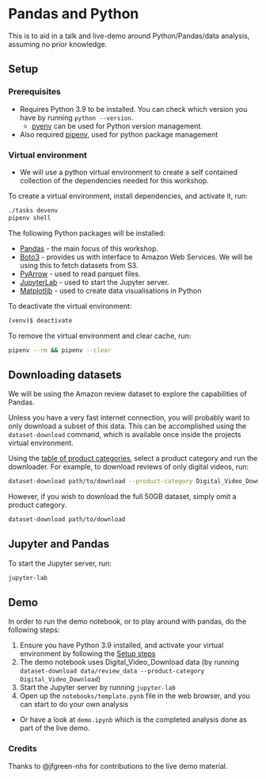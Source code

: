 # Pandas and Python

This is to aid in a talk and live-demo around Python/Pandas/data analysis, assuming no prior knowledge.

## Setup

### Prerequisites

- Requires Python 3.9 to be installed. You can check which version you have by running `python --version`.
  - [pyenv](https://github.com/pyenv/pyenv) can be used for Python version management.
- Also required [pipenv](https://pipenv.pypa.io/en/latest/#install-pipenv-today), used for python package management

### Virtual environment

- We will use a python virtual environment to create a self contained collection
of the dependencies needed for this workshop.

To create a virtual environment, install dependencies, and activate it, run:

```sh
./tasks devenv
pipenv shell
```

The following Python packages will be installed:

- [Pandas](https://pandas.pydata.org/docs/) - the main focus of this workshop.
- [Boto3](https://pypi.org/project/boto3/) - provides us with interface to Amazon
  Web Services. We will be using this to fetch datasets from S3.
- [PyArrow](https://pypi.org/project/pyarrow/) - used to read parquet files.
- [JupyterLab](https://jupyter.org/install) - used to start the Jupyter server.
- [Matplotlib](https://pypi.org/project/matplotlib/) - used to create data visualisations in Python

To deactivate the virtual environment:
```sh
(venv)$ deactivate
```

To remove the virtual environment and clear cache, run:
```sh
pipenv --rm && pipenv --clear
```

## Downloading datasets

We will be using the Amazon review dataset to explore the capabilities of Pandas.

Unless you have a very fast internet connection, you will probably want to only
download a subset of this data. This can be accomplished using the
`dataset-download` command, which is available once inside the projects
virtual environment.

Using the [table of product categories](product_categories.md), select a
product category and run the downloader. For example, to download reviews of
only digital videos, run:

```sh
dataset-download path/to/download --product-category Digital_Video_Download
```

However, if you wish to download the full 50GB dataset, simply omit a product
category.

```sh
dataset-download path/to/download
```

## Jupyter and Pandas

To start the Jupyter server, run:

```sh
jupyter-lab
```

## Demo

In order to run the demo notebook, or to play around with pandas, do the following steps:

1. Ensure you have Python 3.9 installed, and activate your virtual environment by following the [Setup steps](#setup)
2. The demo notebook uses Digital_Video_Download data (by running `dataset-download data/review_data --product-category Digital_Video_Download`)
3. Start the Jupyter server by running `jupyter-lab`
4. Open up the `notebooks/template.pynb` file in the web browser, and you can start to do your own analysis
  - Or have a look at `demo.ipynb` which is the completed analysis done as part of the live demo.

### Credits

Thanks to @jfgreen-nhs for contributions to the live demo material.